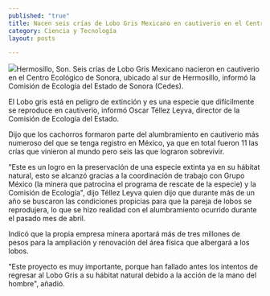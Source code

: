```yaml
---
published: "true"
title: Nacen seis crías de Lobo Gris Mexicano en cautiverio en el Centro Ecológico de Sonora
category: Ciencia y Tecnología
layout: posts

---
```


![](http://i.imgur.com/P6jAH3lm.jpg)Hermosillo, Son. Seis crías de Lobo Gris Mexicano nacieron en cautiverio en el Centro Ecológico de Sonora, ubicado al sur de Hermosillo, informó la Comisión de Ecología del Estado de Sonora (Cedes).

El Lobo gris está en peligro de extinción y es una especie que difícilmente se reproduce en cautiverio, informó Oscar Téllez Leyva, director de la Comisión de Ecología del Estado.

Dijo que los cachorros formaron parte del alumbramiento en cautiverio más numeroso del que se tenga registro en México, ya que en total fueron 11 las crías que vinieron al mundo pero seis las que lograron sobrevivir.

"Este es un logro en la preservación de una especie extinta ya en su hábitat natural, esto se alcanzó gracias a la coordinación de trabajo con Grupo México (la minera que patrocina el programa de rescate de la especie) y la Comisión de Ecología", dijo Téllez Leyva quien dijo que durante más de un año se buscaron las condiciones propicias para que la pareja de lobos se reprodujera, lo que se hizo realidad con el alumbramiento ocurrido durante el pasado mes de abril.

Indicó que la propia empresa minera aportará más de tres millones de pesos para la ampliación y renovación del área física que albergará a los lobos.

"Este proyecto es muy importante, porque han fallado antes los intentos de regresar al Lobo Gris a su hábitat natural debido a la acción de la mano del hombre", añadió.

 
